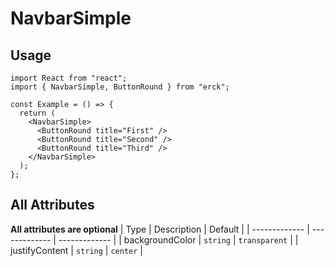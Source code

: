 # NavbarSimple
## Usage
```tsx
import React from "react";
import { NavbarSimple, ButtonRound } from "erck";

const Example = () => {
  return (
    <NavbarSimple>
      <ButtonRound title="First" />
      <ButtonRound title="Second" />
      <ButtonRound title="Third" />
    </NavbarSimple>
  );
};
```
## All Attributes 
**All attributes are optional**
| Type | Description | Default |
| ------------- | ------------- | ------------- |
| backgroundColor  | `string`  | `transparent` |
| justifyContent | `string` | `center` |
<br>